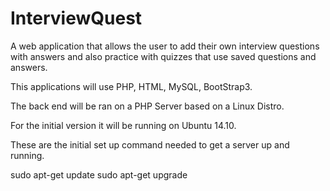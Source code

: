 InterviewQuest
==============

A web application that allows the user to add their own interview questions with answers and also practice with quizzes that use saved questions and answers. 


This applications will use PHP, HTML, MySQL, BootStrap3.

The back end will be ran on a PHP Server based on a Linux Distro. 

For the initial version it will be running on Ubuntu 14.10.

These are the initial set up command needed to get a server up and running.

  sudo apt-get update
  sudo apt-get upgrade
  
  
